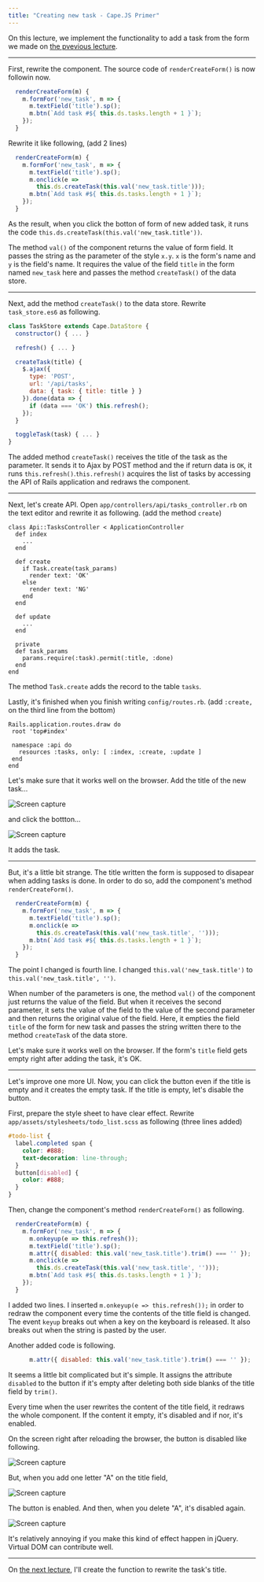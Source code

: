 ```yaml
---
title: "Creating new task - Cape.JS Primer"
---
```


On this lecture, we implement the functionality to add a task
from the form we made on [the pvevious lecture](../11_form_for_new_task).

----

First, rewrite the component. The source code of `renderCreateForm()` is now followin now.

```javascript
  renderCreateForm(m) {
    m.formFor('new_task', m => {
      m.textField('title').sp();
      m.btn(`Add task #${ this.ds.tasks.length + 1 }`);
    });
  }
```

Rewrite it like following, (add 2 lines)

```javascript
  renderCreateForm(m) {
    m.formFor('new_task', m => {
      m.textField('title').sp();
      m.onclick(e =>
        this.ds.createTask(this.val('new_task.title')));
      m.btn(`Add task #${ this.ds.tasks.length + 1 }`);
    });
  }
```

As the result, when you click the botton of form of new added task, it runs the code `this.ds.createTask(this.val('new_task.title'))`.

The method `val()` of the component returns the value of form field. It passes the string as the parameter of the style `x.y`. `x` is the form's name and `y` is the field's name. It requires the value of the field `title` in the form named `new_task` here and passes the method `createTask()` of the data store.

----

Next, add the method `createTask()` to the data store. Rewrite `task_store.es6` as following.

```javascript
class TaskStore extends Cape.DataStore {
  constructor() { ... }

  refresh() { ... }

  createTask(title) {
    $.ajax({
      type: 'POST',
      url: '/api/tasks',
      data: { task: { title: title } }
    }).done(data => {
      if (data === 'OK') this.refresh();
    });
  }

  toggleTask(task) { ... }
}
```

The added method `createTask()` receives the title of the task as the parameter. It sends it to Ajax by POST method and the if return data is `OK`, it runs `this.refresh()`.`this.refresh()` acquires the list of tasks by accessing the API of Rails application and redraws the component.

----

Next, let's create API. Open `app/controllers/api/tasks_controller.rb` on the text editor and rewrite it as following. (add the method `create`)

```text
class Api::TasksController < ApplicationController
  def index
    ...
  end

  def create
    if Task.create(task_params)
      render text: 'OK'
    else
      render text: 'NG'
    end
  end

  def update
    ...
  end

  private
  def task_params
    params.require(:task).permit(:title, :done)
  end
end
```

The method `Task.create` adds the record to the table `tasks`.

Lastly, it's finished when you finish writing `config/routes.rb`. (add `:create,` on the third line from the bottom)

 ```text
Rails.application.routes.draw do
  root 'top#index'

  namespace :api do
    resources :tasks, only: [ :index, :create, :update ]
  end
end
```

Let's make sure that it works well on the browser. Add the title of the new task…

![Screen capture](/capejs/images/capejs_primer/todo_list10.png)

and click the bottton…

![Screen capture](/capejs/images/capejs_primer/todo_list11.png)

It adds the task.

----

But, it's a little bit strange. The title written the form is supposed to disapear when adding tasks is done. In order to do so, add the component's method `renderCreateForm()`.

```javascript
  renderCreateForm(m) {
    m.formFor('new_task', m => {
      m.textField('title').sp();
      m.onclick(e =>
        this.ds.createTask(this.val('new_task.title', '')));
      m.btn(`Add task #${ this.ds.tasks.length + 1 }`);
    });
  }
```

The point I changed is fourth line. I changed `this.val('new_task.title')` to `this.val('new_task.title', '')`.

When number of the parameters is one, the method `val()` of the component just returns the value of the field. But when it receives the second parameter, it sets the value of the field to the value of the second parameter and then returns the original value of the field. Here, it empties the field `title` of the form for new task and passes the string written there to the method `createTask` of the data store.

Let's make sure it works well on the browser. If the form's `title` field gets empty right after adding the task, it's OK.

----

Let's improve one more UI. Now, you can click the button even if the title is empty and it creates the empty task. If the title is empty, let's disable the button.

First, prepare the style sheet to have clear effect. Rewrite `app/assets/stylesheets/todo_list.scss` as following (three lines added)

```css
#todo-list {
  label.completed span {
    color: #888;
    text-decoration: line-through;
  }
  button[disabled] {
    color: #888;
  }
}
```

Then, change the component's method `renderCreateForm()` as following.

```javascript
  renderCreateForm(m) {
    m.formFor('new_task', m => {
      m.onkeyup(e => this.refresh());
      m.textField('title').sp();
      m.attr({ disabled: this.val('new_task.title').trim() === '' });
      m.onclick(e =>
        this.ds.createTask(this.val('new_task.title', '')));
      m.btn(`Add task #${ this.ds.tasks.length + 1 }`);
    });
  }
```

I added two lines. I inserted `m.onkeyup(e => this.refresh());` in order to redraw the component every time the contents of the title field is changed.
The event `keyup` breaks out when a key on the keyboard is released.
It also breaks out when the string is pasted by the user.

Another added code is following.

```javascript
      m.attr({ disabled: this.val('new_task.title').trim() === '' });
```

It seems a little bit complicated but it's simple. It assigns the attribute `disabled` to the button if it's empty after deleting both side blanks of the title field by `trim()`.

Every time when the user rewrites the content of the title field, it redraws the whole component. If the content it empty, it's disabled and if nor, it's enabled.

On the screen right after reloading the browser, the button is disabled like following.

![Screen capture](/capejs/images/capejs_primer/todo_list12.png)

But, when you add one letter "A" on the title field,

![Screen capture](/capejs/images/capejs_primer/todo_list13.png)

The button is enabled. And then, when you delete "A", it's disabled again.

![ Screen capture](/capejs/images/capejs_primer/todo_list12.png)

It's relatively annoying if you make this kind of effect happen in jQuery. Virtual DOM can contribute well.

----

On [the next lecture](../13_editing_task), I'll create the function to rewrite the task's title.
